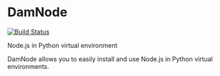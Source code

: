 # DamNode

[![Build Status](https://travis-ci.org/bachew/damnode.svg?branch=master)](https://travis-ci.org/bachew/damnode)

Node.js in Python virtual environment

DamNode allows you to easily install and use Node.js in Python virtual environments.
